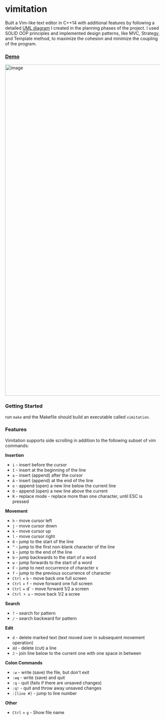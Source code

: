 # vimitation
Built a Vim-like text editor in C++14 with additional features by following a detailed [UML diagram](https://github.com/DanielTamiru/vimitation/files/11434058/uml.pdf) I created in the planning phases of the project. I used SOLID OOP principles and implemented design patterns, like MVC, Strategy, and Template method, to maximize the cohesion and minimize the coupling of the program.

### [Demo](https://drive.google.com/file/d/1ty2_FUfGNJ1Cf_RB2QA4ysVysVSJ-3eZ/view?usp=share_link)
<img width="1074" alt="image" src="https://github.com/DanielTamiru/vimitation/assets/46784904/905ec645-65d8-40c2-89d2-a6ea198a68b7">


### Getting Started
run `make` and the Makefile should build an executable called `vimitation`. 

### Features

Vimitation supports side scrolling in addition to the following subset of vim commands:

**Insertion**
- `i` - insert before the cursor
- `I` - insert at the beginning of the line
- `a` - insert (append) after the cursor
- `A` - insert (append) at the end of the line
- `o` - append (open) a new line below the current line
- `O` - append (open) a new line above the current
- `R` - replace mode - replace more than one character, until ESC is pressed 

**Movement**
- `h` - move cursor left
- `j` - move cursor down
- `k` - move cursor up
- `l` - move cursor right
- `0` - jump to the start of the line
- `^` - jump to the first non-blank character of the line
- `$` - jump to the end of the line
- `b` - jump backwards to the start of a word
- `w` - jump forwards to the start of a word
- `F` - jump to next occurrence of character x
- `f` - jump to the previous occurrence of character
- `Ctrl` + `b` - move back one full screen
- `Ctrl` + `f` - move forward one full screen
- `Ctrl` + d` - move forward 1/2 a screen
- `Ctrl + u` - move back 1/2 a scree


**Search**
- `?` - search for pattern
- `/` - search backward for pattern

**Edit**
- `d` - delete marked text (text moved over in subsequent movement operation)
- `dd` - delete (cut) a line
- `J` - join line below to the current one with one space in between

**Colon Commands**
- `:w` - write (save) the file, but don't exit
- `:wq` - write (save) and quit
- `:q` - quit (fails if there are unsaved changes)
- `:q!` - quit and throw away unsaved changes
- `:[line #]` - jump to line number

**Other**
- `Ctrl` +  `g` - Show file name

